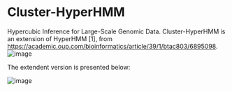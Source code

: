 # Cluster-HyperHMM
Hypercubic Inference for Large-Scale Genomic Data.
Cluster-HyperHMM is an extension of HyperHMM [1], from https://academic.oup.com/bioinformatics/article/39/1/btac803/6895098. 
![image](https://github.com/Dydx1989/Cluster-HyperHMM/assets/53042175/feb73be9-258f-4885-96b4-485dd57ce505)

The extendent version is presented below:

![image](https://github.com/Dydx1989/Cluster-HyperHMM/assets/53042175/b0fabdb0-07e5-42fb-b2db-85b2f6ecfc26)





